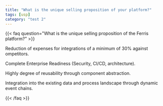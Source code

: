 ```yaml
---
title: "What is the unique selling proposition of your platform?"
tags: [usp]
category: "test 2"
---
```


<!-- QUESTION -->

{{< faq question="What is the unique selling proposition of the Ferris platform?" >}}

<!-- ANSWER -->

Reduction of expenses for integrations of a minimum of 30% against ompetitors.

Complete Enterprise Readiness (Security, CI/CD, architecture).

Highly degree of reusability through component abstraction.

Integration into the existing data and process landscape through dynamic event chains.

{{< /faq >}}
